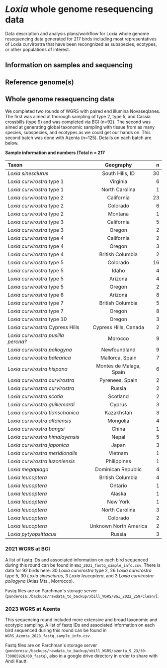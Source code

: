 # *Loxia* whole genome resequencing data
Data description and analysis plans/workflow for Loxia whole genome resequencing data generated for 217 birds including most representatives of Loxia curvirostra that have been recongnized as subspecies, ecotypes, or other populations of interest.

## Information on samples and sequencing


## Reference genome(s)


## Whole genome resequencing data

We completed two rounds of WGRS with paired end illumina Novaseqlanes. The first was aimed at thorough sampling of type 2, type 5, and Cassia crossbills (type 9) and was completed via BGI (n=92). The second was aimed at generating global taxonomic sampling with tissue from as many species, subspecies, and ecotypes as we could get our hands on. This second batch was done with Azenta (n=125). Details on each batch are below.

**Sample information and numbers (Total n = 217**

| Taxon              |   Geography   |   n   |
| :---------------- |   :------:   | ----: |
| *Loxia sinesciurus*   |   South Hills, ID   | 30 |
| *Loxia curvirostra* type 1   |   Virginia   | 6 |
| *Loxia curvirostra* type 1   |   North Carolina   | 1 |
| *Loxia curvirostra* type 2   |   California   | 23 |
| *Loxia curvirostra* type 2   |   Colorado   | 6 |
| *Loxia curvirostra* type 2   |   Montana   | 1 |
| *Loxia curvirostra* type 3   |   California   | 5 |
| *Loxia curvirostra* type 3   |   Oregon   | 2 |
| *Loxia curvirostra* type 4   |   California   | 2 |
| *Loxia curvirostra* type 4   |   Oregon   | 3 |
| *Loxia curvirostra* type 4   |   British Columbia   | 2 |
| *Loxia curvirostra* type 5   |   Colorado   | 16 |
| *Loxia curvirostra* type 5   |   Idaho   | 4 |
| *Loxia curvirostra* type 5   |   Arizona   | 4 |
| *Loxia curvirostra* type 5   |   Oregon   | 2 |
| *Loxia curvirostra* type 6   |   Arizona   | 8 |
| *Loxia curvirostra* type 7   |   British Columbia   | 5 |
| *Loxia curvirostra* type 7   |   Oregon   | 8 |
| *Loxia curvirostra* type 10   |   Oregon   | 3 |
| *Loxia curvirostra* Cypress Hills   | Cypress Hills, Canada  | 2 |
| *Loxia curvirostra pusilla percna?*  |   Morocco   | 9 |
| *Loxia curvirostra poliogyna*  |   Newfoundland   | 9 |
| *Loxia curvirostra balearica*  |   Mallorca, Spain   | 7 |
| *Loxia curvirostra hispana*  |   Montes de Malaga, Spain   | 6 |
| *Loxia curvirostra curvirostra*  |   Pyrenees, Spain   | 2 |
| *Loxia curvirostra curvirostra*  |   Russia   | 2 |
| *Loxia curvirostra scotia*  |   Scotland   | 2 |
| *Loxia curvirostra guillemardi*  |   Cyprus   | 3 |
| *Loxia curvirostra tianschanica*  |   Kazakhstan   | 3 |
| *Loxia curvirostra altaiensis*  |   Mongolia   | 4 |
| *Loxia curvirostra bangsi*  |   China   | 1 |
| *Loxia curvirostra himalayensis*  |   Nepal   | 5 |
| *Loxia curvirostra japonica*  |   Japan   | 3 |
| *Loxia curvirostra meridionalis*  |   Vietnam   | 1 |
| *Loxia curvirostra luzoniensis*  |   Philippines   | 1 |
| *Loxia megaplaga*    |   Dominican Republic   | 4 |
| *Loxia leucoptera*    |   British Columbia   | 4 |
| *Loxia leucoptera*    |   Ontario   | 1 |
| *Loxia leucoptera*    |  Alaska   | 1 |
| *Loxia leucoptera*    |   New York   | 1 |
| *Loxia leucoptera*    |   North Carolina   | 3 |
| *Loxia leucoptera*    |   Colorado   | 2 |
| *Loxia leucoptera*    |   Unknown North America   | 2 |
| *Loxia pytyopsittacus*    |   Russia   | 3 |


### 2021 WGRS at BGI
A list of fastq IDs and associated information on each bird sequenced during this round can be found in `BGI_2021_fastq_sample_info.csv`. There is data for 92 birds here: 30 *Loxia curvirostra* type 2, 26 *Loxia curvirostra* type 5, 30 *Loxia sinesciurus*, 3 *Loxia leucoptera*, and 3 *Loxia curvirostra poliogyna* (Atlas Mts., Morrocco).

Fastq files are on Parchman's storage server (`ponderosa:/backups/rawdata_to_backup/xbill_WGRS/BGI_2022_259/Clean/`).


### 2023 WGRS at Azenta

This sequencing round included more extensive and broad taxonomic and ecotypic sampling. A list of fastq IDs and associated information on each bird sequenced during this round can be found in `WGRS_Azenta_2023_fastq_sample_info.csv`.

Fastq files are on Parchman's storage server (`ponderosa:/backups/rawdata_to_backup/xbill_WGRS/azenta_9_23/30-730065926/00_fastq`), also in a google drive directory in order to share with Andi Kautt.